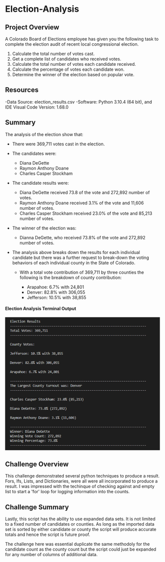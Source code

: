 # Election-Analysis

## Project Overview
A Colorado Board of Elections employee has given you the following task to complete the election audit of recent local congressional election.

1. Calculate the total number of votes cast.
2. Get a complete list of candidates who received votes.
3. Calculate the total number of votes each candidate received.
4. Calculate the percentage of votes each candidate won.
5. Determine the winner of the election based on popular vote.

## Resources
-Data Source: election_results.csv
-Software: Python 3.10.4 (64 bit), and IDE Visual Code Version: 1.68.0

## Summary
The analysis of the election show that:
- There were 369,711 votes cast in the election.
- The candidates were:
    - Diana DeGette
    - Raymon Anthony Doane
    - Charles Casper Stockham
- The candidate results were:
    - Diana DeGette received 73.8 of the vote and 272,892 number of votes.
    - Raymon Anthony Doane received 3.1% of the vote and 11,606 number of votes.
    - Charles Casper Stockham received 23.0% of the vote and 85,213 number of votes.
- The winner of the election was:
    - Dianna DeGette, who received 73.8% of the vote and 272,892 number of votes.

- The analysis above breaks down the results for each individual candidate but there was a further request to break-down the
    voting behaviors of each individual county in the State of Colorado.
    - With a total vote contribution of 369,711 by three counties the following is the breakdown of county contribution:
    
        - Arapahoe: 6.7% with 24,801
        - Denver: 82.8% with 306,055
        - Jefferson: 10.5% with 38,855 


#### Election Analysis Terminal Output

![](analysis/Election_Analysis_Terminal_Output.png)

 
## Challenge Overview
This challenge demonstrated several python techniques to produce a result. Fors, Ifs, Lists, and Dictionaries, were all
    were all incorporated to produce a result.  I was impressed with the techinque of checking against and empty list to 
    start a 'for' loop for logging information into the counts.

## Challenge Summary
Lastly, this script has the ability to use expanded data sets. It is not limited to a fixed number of candidates or
    counties. As long as the imported data set is sorted by either candidate or county the script will produce
    accurate totals and hence the script is future proof.
    
The challenge here was essential duplicate the same methodoly for the candidate count as the county count but the script 
    could just be expanded for any number of columns of additional data.
